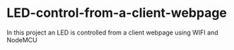 # LED-control-from-a-client-webpage
In this project an LED is controlled from a client webpage using WIFI and NodeMCU
